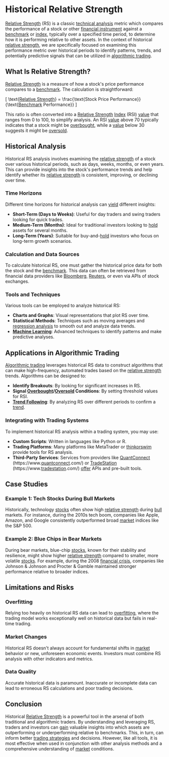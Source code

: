 # Historical Relative Strength

[Relative Strength](../r/relative_strength.md) (RS) is a classic [technical analysis](../t/technical_analysis.md) metric which compares the performance of a stock or other [financial instrument](../f/financial_instrument.md) against a [benchmark](../b/benchmark.md) or [index](../i/index_instrument.md), typically over a specified time period, to determine how it is performing relative to other assets. In the context of historical [relative strength](../r/relative_strength.md), we are specifically focused on examining this performance metric over historical periods to identify patterns, trends, and potentially predictive signals that can be utilized in [algorithmic trading](../a/algorithmic_trading.md).

## What Is Relative Strength?

[Relative Strength](../r/relative_strength.md) is a measure of how a stock's price performance compares to a [benchmark](../b/benchmark.md). The calculation is straightforward:

\[ \text{[Relative Strength](../r/relative_strength.md)} = \frac{\text{Stock Price Performance}}{\text{[Benchmark](../b/benchmark.md) Performance}} \]

This ratio is often converted into a [Relative Strength](../r/relative_strength.md) [Index](../i/index_instrument.md) (RSI) [value](../v/value.md) that ranges from 0 to 100, to simplify analysis. An RSI [value](../v/value.md) above 70 typically indicates that a stock might be [overbought](../o/overbought.md), while a [value](../v/value.md) below 30 suggests it might be [oversold](../o/oversold.md).

## Historical Analysis

Historical RS analysis involves examining the [relative strength](../r/relative_strength.md) of a stock over various historical periods, such as days, weeks, months, or even years. This can provide insights into the stock's performance trends and help identify whether its [relative strength](../r/relative_strength.md) is consistent, improving, or declining over time. 

### Time Horizons

Different time horizons for historical analysis can [yield](../y/yield.md) different insights:

- **Short-Term (Days to Weeks)**: Useful for day traders and swing traders looking for quick trades.
- **Medium-Term (Months)**: Ideal for traditional investors looking to [hold](../h/hold.md) assets for several months.
- **Long-Term (Years)**: Suitable for buy-and-[hold](../h/hold.md) investors who focus on long-term growth scenarios.

### Calculation and Data Sources

To calculate historical RS, one must gather the historical price data for both the stock and the [benchmark](../b/benchmark.md). This data can often be retrieved from financial data providers like [Bloomberg](../b/bloomberg.md), [Reuters](../r/reuters.md), or even via APIs of stock exchanges.

### Tools and Techniques

Various tools can be employed to analyze historical RS:

- **Charts and Graphs**: Visual representations that plot RS over time.
- **Statistical Methods**: Techniques such as moving averages and [regression analysis](../r/regression_analysis.md) to smooth out and analyze data trends.
- **[Machine Learning](../m/machine_learning.md)**: Advanced techniques to identify patterns and make predictive analyses.

## Applications in Algorithmic Trading

[Algorithmic trading](../a/algorithmic_trading.md) leverages historical RS data to construct algorithms that can make high-frequency, automated trades based on the [relative strength](../r/relative_strength.md) trends. Algorithms can be designed to:

- **Identify Breakouts**: By looking for significant increases in RS.
- **Signal [Overbought](../o/overbought.md)/[Oversold](../o/oversold.md) Conditions**: By setting threshold values for RSI.
- **[Trend Following](../t/trend_following.md)**: By analyzing RS over different periods to confirm a [trend](../t/trend.md).

### Integrating with Trading Systems

To implement historical RS analysis within a trading system, you may use:

- **Custom Scripts**: Written in languages like Python or R.
- **Trading Platforms**: Many platforms like MetaTrader or [thinkorswim](../t/thinkorswim.md) provide tools for RS analysis.
- **Third-Party Services**: Services from providers like [QuantConnect](../q/quantconnect.md) (https://www.[quantconnect](../q/quantconnect.md).com/) or [TradeStation](../t/tradestation.md) (https://www.[tradestation](../t/tradestation.md).com/) [offer](../o/offer.md) APIs and pre-built tools.

## Case Studies

### Example 1: Tech Stocks During Bull Markets

Historically, technology [stocks](../s/stock.md) often show high [relative strength](../r/relative_strength.md) during [bull](../b/bull.md) markets. For instance, during the 2010s tech boom, companies like Apple, Amazon, and Google consistently outperformed broad [market](../m/market.md) indices like the S&P 500.

### Example 2: Blue Chips in Bear Markets

During bear markets, blue-chip [stocks](../s/stock.md), known for their stability and resilience, might show higher [relative strength](../r/relative_strength.md) compared to smaller, more volatile [stocks](../s/stock.md). For example, during the 2008 [financial crisis](../f/financial_crisis.md), companies like Johnson & Johnson and Procter & Gamble maintained stronger performance relative to broader indices.

## Limitations and Risks

### Overfitting

Relying too heavily on historical RS data can lead to [overfitting](../o/overfitting.md), where the trading model works exceptionally well on historical data but fails in real-time trading.

### Market Changes

Historical RS doesn't always account for fundamental shifts in [market](../m/market.md) behavior or new, unforeseen economic events. Investors must combine RS analysis with other indicators and metrics.

### Data Quality

Accurate historical data is paramount. Inaccurate or incomplete data can lead to erroneous RS calculations and poor trading decisions.

## Conclusion

Historical [Relative Strength](../r/relative_strength.md) is a powerful tool in the arsenal of both traditional and algorithmic traders. By understanding and leveraging RS, traders and investors can [gain](../g/gain.md) valuable insights into which assets are outperforming or underperforming relative to benchmarks. This, in turn, can inform better [trading strategies](../t/trading_strategies.md) and decisions. However, like all tools, it is most effective when used in conjunction with other analysis methods and a comprehensive understanding of [market](../m/market.md) conditions.
